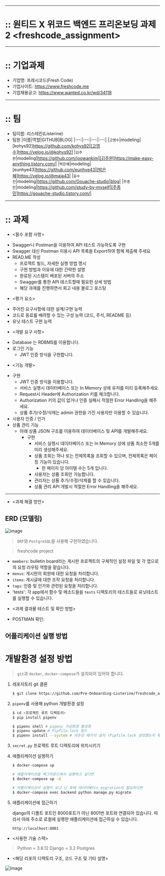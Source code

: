 ----
# :: 원티드 X 위코드 백엔드 프리온보딩 과제2 <freshcode_assignment>
----
# :: 기업과제
* 기업명: 프레시코드(Fresh Code)
* 기업사이트: https://www.freshcode.me
* 기업채용공고: https://www.wanted.co.kr/wd/34118
----
# :: 팀
* 팀이름: 리스테린(Listerine)
* 팀원
|이름|역할|GITHUB|BLOG|
|:--:|:--:|:--:|:--:|
|`고영수`|modeling|[kohys92]https://github.com/kohys92|[고영수]https://velog.io/@kohys92|
|`김주완`|modeling|https://github.com/joowankim|[김주완]https://make-easy-anything.tistory.com/|
|`박은혜`|modeling|[eunhye43]https://github.com/eunhye43|[박은혜]https://velog.io/@maja43|
|`윤수진`|modeling|https://github.com/Gouache-studio|blog|
|`주종민`|modeling|https://github.com/study-by-myself|[주종민]https://gouache-studio.tistory.com/|

----
# :: 과제
* <필수 포함 사항>
- Swagger나 Postman을 이용하여 API 테스트 가능하도록 구현
- Swagger 대신 Postman 이용시 API 목록을 Export하여 함께 제출해 주세요
- READ.ME 작성
    - 프로젝트 빌드, 자세한 실행 방법 명시
    - 구현 방법과 이유에 대한 간략한 설명
    - 완료된 시스템이 배포된 서버의 주소
    - Swagger를 통한 API 테스트할때 필요한 상세 방법
    - 해당 과제를 진행하면서 회고 내용 블로그 포스팅

* <평가 요소>
- 주어진 요구사항에 대한 설계/구현 능력
- 코드로 동료를 배려할 수 있는 구성 능력 (코드, 주석, README 등)
- 유닛 테스트 구현 능력

* <개발 요구 사항>
- Database 는 RDBMS를 이용합니다.
- 로그인 기능
    - JWT 인증 방식을 구현합니다.

* <기능 개발>
- 구현
    - JWT 인증 방식을 이용합니다.
    - 서비스 실행시 데이터베이스 또는 In Memory 상에 유저를 미리 등록해주세요.
    - Request시 Header에 Authorization 키를 체크합니다.
    - Authorization 키의 값이 없거나 인증 실패시 적절한 Error Handling을 해주세요.
    - 상품 추가/수정/삭제는 admin 권한을 가진 사용자만 이용할 수 있습니다.
- 시용자 인증 / 인가
- 상품 관리 기능
    - 아래 상품 JSON 구조를 이용하여 데이터베이스 및 API를 개발해주세요.
        - 구현
            - 서비스 실행시 데이터베이스 또는 In Memory 상에 상품 최소한 5개를 미리 생성해주세요.
            - 상품 조회는 하나 또는 전체목록을 조회할 수 있으며, 전체목록은 페이징 기능이 있습니다.
                - 한 페이지 당 아이템 수는 5개 입니다.
            - 사용자는 상품 조회만 가능합니다.
            - 관리자는 상품 추가/수정/삭제를 할 수 있습니다.
            - 상품 관리 API 개발시 적절한 Error Handling을 해주세요.
----
* <과제 해결 방안>
## ERD (모델링)
![image](https://user-images.githubusercontent.com/32446834/140312743-eda03d7f-c423-46a0-8e34-fda706d50876.png)

> `DRF`와 `PostgreSQL`을 사용해 구현하였습니다.

> freshcode project
- `members`: bulletin board라는 게시판 프로젝트의 구체적인 설정 파일 및 각 앱으로의 요청 라우팅 역할을 맡습니다.
- `menus`: 게시판의 회원에 대한 요청을 처리합니다.
- `items`: 게시글에 대한 조작 요청을 처리합니다.
- `tags`: 인증 및 인가와 관련된 요청을 처리합니다.
- 'tests': 각 app에서 함수 및 메소드들을 `tests` 디렉토리의 테스트들로 유닛테스트를 실행할 수 있습니다.

* <과제 결과물 테스트 및 확인 방법>
- POSTMAN 확인:

## 어플리케이션 실행 방법

# 개발환경 설정 방법

> `git`과 `docker`, `docker-compose`가 설치되어 있어야 합니다.

1. 레포지토리 git 클론

    ```bash
    $ git clone https://github.com/Pre-Onboarding-Listerine/freshcode_assignment.git
    ```

2. `pipenv`를 사용해 python 개발환경 설정

    ```bash
    $ cd <프로젝트 루트 디렉토리>
    $ pip install pipenv

    $ pipenv shell # pipenv 가상환경 활성화
    $ pipenv update # Pipfile.lock 빌드
    $ pipenv install --system # 의존성 패키지 설치 !Pipfile.lock 생성됐는지 확인!
    ```

3. `secret.py` 프로젝트 루트 디렉토리에 위치시키기

4. 애플리케이션 실행하기

    ```bash
    $ docker-compose up

    # 애플리케이션을 백그라운드에서 실행하고 싶다면
    $ docker-compose up -d
    
    # 어플리케이션이 실행이 되고 난 후에 데이터베이스 migration이 필요하다면
    $ docker-compose exec backend python manage.py migrate
    ```

5. 애플리케이션에 접근하기

    django의 디폴트 포트인 8000포트가 아닌 8001번 포트와 연결되어 있습니다. 따라서 아래 주소로 로컬에 실행한 애플리케이션에 접근하실 수 있습니다.
    ```
    http://localhost:8001
    ```

* <사용한 기술 스텍>

>Python = 3.8.12
>Django = 3.2
>Postgres
* <해당 리포의 디렉토리 구조, 코드 구조 및 기타 설명>


![image](https://user-images.githubusercontent.com/32446834/140312743-eda03d7f-c423-46a0-8e34-fda706d50876.png)
